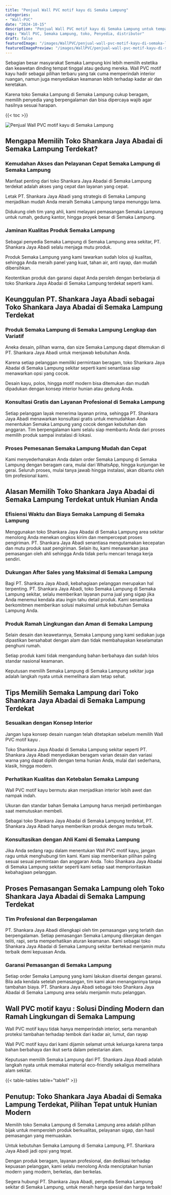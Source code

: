 ```yaml
---
title: "Penjual Wall PVC motif kayu di Semaka Lampung"
categories:
- "Wall-PVC"
date: "2024-10-15"
description: "Penjual Wall PVC motif kayu di Semaka Lampung untuk tempat tinggal, office, serta toko. Produk unggulan, beragam motif, pilihan warna elegan, beserta jasa penempatan ditangani oleh teknisi ahli dan jaminan resmi!|Jasa distribusi Wall PVC motif kayu di Semaka Lampung bagi keperluan rumah, office, atau gerai, dengan produk terbaik dan penempatan oleh tenaga ahli berpengalaman dan kepastian resmi.|Alternatif Wall PVC motif kayu di Semaka Lampung yang terbukti untuk rumah, office, dan toko, bersama material berkualitas dan instalasi oleh tim profesional dan jaminan resmi.|Penyediaan Wall PVC motif kayu di Semaka Lampung bagi hunian, office, serta ritel, beserta panel berkualitas dan instalasi ditangani oleh tenaga ahli ahli, dilengkapi beserta garansi resmi.}"
tags: "Wall PVC, Semaka Lampung, toko, Penyedia, distributor"
draft: false
featuredImage: "/images/WallPVC/penjual-wall-pvc-motif-kayu-di-semaka-lampung.png"
featuredImagePreview: "/images/WallPVC/penjual-wall-pvc-motif-kayu-di-semaka-lampung.png"
---
```


Sebagian besar masyarakat Semaka Lampung kini lebih memilih estetika dan keawetan dinding tempat tinggal atau gedung mereka.  Wall PVC motif kayu  hadir sebagai pilihan terbaru yang tak cuma memperindah interior ruangan, namun juga menyediakan keamanan lebih terhadap kadar air dan keretakan.

Karena toko Semaka Lampung di Semaka Lampung cukup beragam, memilih penyedia yang berpengalaman dan bisa dipercaya wajib agar hasilnya sesuai harapan.

{{< toc >}}

![Penjual Wall PVC motif kayu di Semaka Lampung](/images/Wall-PVC/Penjual-Wall-PVC-motif-kayu-di-Semaka-Lampung.png)


## Mengapa Memilih Toko Shankara Jaya Abadai di Semaka Lampung Terdekat?

### Kemudahan Akses dan Pelayanan Cepat Semaka Lampung di Semaka Lampung

Manfaat penting dari toko Shankara Jaya Abadai di Semaka Lampung terdekat adalah akses yang cepat dan layanan yang cepat.

Letak PT. Shankara Jaya Abadi yang strategis di Semaka Lampung menjadikan mudah Anda meraih Semaka Lampung tanpa menunggu lama.

Didukung oleh tim yang ahli, kami melayani pemasangan Semaka Lampung untuk rumah, gedung kantor, hingga proyek besar di Semaka Lampung.

### Jaminan Kualitas Produk Semaka Lampung

Sebagai penyedia Semaka Lampung di Semaka Lampung area sekitar, PT. Shankara Jaya Abadi selalu menjaga mutu produk.

Produk Semaka Lampung yang kami tawarkan sudah lolos uji kualitas, sehingga Anda meraih panel yang kuat, tahan air, anti rayap, dan mudah dibersihkan.

Keotentikan produk dan garansi dapat Anda peroleh dengan berbelanja di toko Shankara Jaya Abadai di Semaka Lampung terdekat seperti kami.

## Keunggulan PT. Shankara Jaya Abadi sebagai Toko Shankara Jaya Abadai di Semaka Lampung Terdekat

### Produk Semaka Lampung di Semaka Lampung Lengkap dan Variatif

Aneka desain, pilihan warna, dan size Semaka Lampung dapat ditemukan di PT. Shankara Jaya Abadi untuk menjawab kebutuhan Anda.

Karena setiap pelanggan memiliki permintaan beragam, toko Shankara Jaya Abadai di Semaka Lampung sekitar seperti kami senantiasa siap menawarkan opsi yang cocok.

Desain kayu, polos, hingga motif modern bisa ditemukan dan mudah dipadukan dengan konsep interior hunian atau gedung Anda.

### Konsultasi Gratis dan Layanan Profesional di Semaka Lampung

Setiap pelanggan layak menerima layanan prima, sehingga PT. Shankara Jaya Abadi menawarkan konsultasi gratis untuk memudahkan Anda menentukan Semaka Lampung yang cocok dengan kebutuhan dan anggaran. Tim berpengalaman kami selalu siap membantu Anda dari proses memilih produk sampai instalasi di lokasi.

### Proses Pemesanan Semaka Lampung Mudah dan Cepat

Kami menyederhanakan Anda dalam order Semaka Lampung di Semaka Lampung dengan beragam cara, mulai dari WhatsApp, hingga kunjungan ke gerai. Seluruh proses, mulai tanya jawab hingga instalasi, akan dibantu oleh tim profesional kami.

## Alasan Memilih Toko Shankara Jaya Abadai di Semaka Lampung Terdekat untuk Hunian Anda

### Efisiensi Waktu dan Biaya Semaka Lampung di Semaka Lampung

Menggunakan toko Shankara Jaya Abadai di Semaka Lampung area sekitar menolong Anda menekan ongkos kirim dan mempercepat proses pengiriman. PT. Shankara Jaya Abadi senantiasa mengutamakan kecepatan dan mutu produk saat pengiriman. Selain itu, kami menawarkan jasa pemasangan oleh ahli sehingga Anda tidak perlu mencari tenaga kerja sendiri.

### Dukungan After Sales yang Maksimal di Semaka Lampung

Bagi PT. Shankara Jaya Abadi, kebahagiaan pelanggan merupakan hal terpenting. PT. Shankara Jaya Abadi, toko Semaka Lampung di Semaka Lampung sekitar, selalu memberikan layanan purna jual yang sigap jika Anda menemui kendala atau ingin tahu detail produk. Kami senantiasa berkomitmen memberikan solusi maksimal untuk kebutuhan Semaka Lampung Anda.

### Produk Ramah Lingkungan dan Aman di Semaka Lampung

Selain desain dan keawetannya, Semaka Lampung yang kami sediakan juga dipastikan bersahabat dengan alam dan tidak membahayakan keselamatan penghuni rumah.

Setiap produk kami tidak mengandung bahan berbahaya dan sudah lolos standar nasional keamanan.

Keputusan memilih Semaka Lampung di Semaka Lampung sekitar juga adalah langkah nyata untuk memelihara alam tetap sehat.

## Tips Memilih Semaka Lampung dari Toko Shankara Jaya Abadai di Semaka Lampung Terdekat

### Sesuaikan dengan Konsep Interior 

Jangan lupa konsep desain ruangan telah ditetapkan sebelum memilih  Wall PVC motif kayu .

Toko Shankara Jaya Abadai di Semaka Lampung sekitar seperti PT. Shankara Jaya Abadi menyediakan beragam varian desain dan variasi warna yang dapat dipilih dengan tema hunian Anda, mulai dari sederhana, klasik, hingga modern.

### Perhatikan Kualitas dan Ketebalan Semaka Lampung

 Wall PVC motif kayu  bermutu akan menjadikan interior lebih awet dan nampak indah.

Ukuran dan standar bahan Semaka Lampung harus menjadi pertimbangan saat memutuskan membeli.

Sebagai toko Shankara Jaya Abadai di Semaka Lampung terdekat, PT. Shankara Jaya Abadi hanya memberikan produk dengan mutu terbaik.

### Konsultasikan dengan Ahli Kami di Semaka Lampung

Jika Anda sedang ragu dalam menentukan Wall PVC motif kayu, jangan ragu untuk menghubungi tim kami. Kami siap memberikan pilihan paling sesuai sesuai permintaan dan anggaran Anda. Toko Shankara Jaya Abadai di Semaka Lampung sekitar seperti kami setiap saat memprioritaskan kebahagiaan pelanggan.

## Proses Pemasangan Semaka Lampung oleh Toko Shankara Jaya Abadai di Semaka Lampung Terdekat

### Tim Profesional dan Berpengalaman

PT. Shankara Jaya Abadi dilengkapi oleh tim pemasangan yang terlatih dan berpengalaman. Setiap pemasangan Semaka Lampung dikerjakan dengan teliti, rapi, serta memperhatikan aturan keamanan. Kami sebagai toko Shankara Jaya Abadai di Semaka Lampung sekitar bertekad menjamin mutu terbaik demi kepuasan Anda.

### Garansi Pemasangan di Semaka Lampung

Setiap order Semaka Lampung yang kami lakukan disertai dengan garansi. Bila ada kendala setelah pemasangan, tim kami akan menanganinya tanpa tambahan biaya. PT. Shankara Jaya Abadi sebagai toko Shankara Jaya Abadai di Semaka Lampung area selalu menjamin mutu pelanggan.

##  Wall PVC motif kayu : Solusi Dinding Modern dan Ramah Lingkungan di Semaka Lampung

 Wall PVC motif kayu  tidak hanya memperindah interior, serta menambah proteksi tambahan terhadap tembok dari kadar air, lumut, dan rayap

 Wall PVC motif kayu  dari kami dijamin selamat untuk keluarga karena tanpa bahan berbahaya dan ikut serta dalam pelestarian alam.

Keputusan memilih Semaka Lampung dari PT. Shankara Jaya Abadi adalah langkah nyata untuk memakai material eco-friendly sekaligus memelihara alam sekitar.

{{< table-tables table="table1" >}}

## Penutup: Toko Shankara Jaya Abadai di Semaka Lampung Terdekat, Pilihan Tepat untuk Hunian Modern

Memilih toko Semaka Lampung di Semaka Lampung area adalah pilihan bijak untuk memperoleh produk berkualitas, pelayanan sigap, dan hasil pemasangan yang memuaskan.

Untuk kebutuhan Semaka Lampung di Semaka Lampung, PT. Shankara Jaya Abadi jadi opsi yang tepat.

Dengan produk beragam, layanan profesional, dan dedikasi terhadap kepuasan pelanggan, kami selalu menolong Anda menciptakan hunian modern yang modern, berkelas, dan berkelas.

Segera hubungi PT. Shankara Jaya Abadi, penyedia Semaka Lampung sekitar di Semaka Lampung, untuk meraih harga spesial dan harga terbaik!
